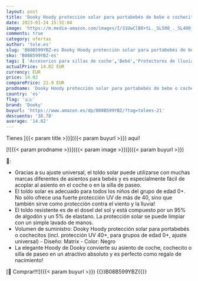 ```yaml
---
layout: post
title: 'Dooky Hoody protección solar para portabebés de bebe o cochecitos de niño  diseño: Matrix  incl. protección UV 40+  grupo de edad 0+  universal adecuado para la mayoría de las marcas   Negro  126365'
date: 2023-01-24 15:32:04
image: 'https://m.media-amazon.com/images/I/31UwClB8+tL._SL500_._SL400_.jpg'
comments: true
category: ofertas
author: 'tole.es'
slug: 'B08B599YBZ-es Dooky Hoody protección solar para portabebés de bebe o...'
sku: 'B08B599YBZ-es'
tags: [ 'Accesorios para sillas de coche','Bebé','Protectores de lluvia para silla de coche','Sillas de coche y accesorios','bebe','dooky','portabebés','🇪🇸', ]
actualPrice: 14.02 EUR
currency: EUR
price: 14.02
comparePrice: 22.9 EUR
prodname: 'Dooky Hoody protección solar para portabebés de bebe o cochecitos de niño  diseño: Matrix  incl. protección UV 40+  grupo de edad 0+  universal adecuado para la mayoría de las marcas   Negro  126365'
country: 'es'
flag: '🇪🇸'
brand: 'Dooky'
buyurl: 'https://www.amazon.es/dp/B08B599YBZ/?tag=tolees-21'
descuento: '38.78'
average: '14.02'
---
```


Tienes [{{< param title >}}]({{< param buyurl >}}) aqui!

[![{{< param prodname >}}]({{< param image >}})]({{< param buyurl >}})

🔎:

- Gracias a su ajuste universal, el toldo solar puede utilizarse con muchas marcas diferentes de asientos para bebés y es especialmente fácil de acoplar al asiento en el coche o en la silla de paseo.
- El toldo solar es adecuado para todos los niños del grupo de edad 0+. No sólo ofrece una fuerte protección UV de más de 40, sino que también sirve como protección contra el viento y la lluvia!
- El toldo resistente es de el dosel del sol y está compuesto por un 95% de algodón y un 5% de elastano. La protección solar se puede limpiar con un simple lavado de manos.
- Volumen de suministro: Dooky Hoody protección solar para portabebés o cochecitos (incl. protección UV 40+, para grupos de edad 0+, ajuste universal) - Diseño: Matrix - Color: Negro
- La elegante Hoody de Dooky convierte su asiento de coche, cochecito o silla de paseo en un atractivo absoluto y es perfecto como regalo de nacimiento!

[🛒 Comprar!!!]({{< param buyurl >}})
{{<world>}}B08B599YBZ{{</world>}}
